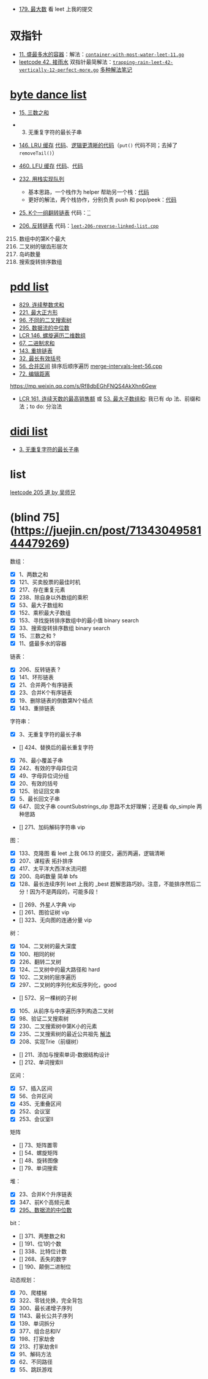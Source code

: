 
- [179. 最大数](https://leetcode.cn/problems/largest-number/) 看 leet 上我的提交


# 双指针

- [11. 盛最多水的容器](https://leetcode.cn/problems/container-with-most-water/)：解法：[`container-with-most-water-leet-11.go`](code/container-with-most-water-leet-11.go)
- [leetcode 42. 接雨水](https://leetcode.cn/problems/trapping-rain-water/) 双指针最简解法：[`trapping-rain-leet-42-vertically-12-perfect-more.go`](monotonic-stack-queue/code/trapping-rain-leet-42-vertically-12-perfect-more.go) [多种解法笔记](monotonic-stack-queue/leet-42-接雨水多种方法.md)

# [byte dance list](https://mp.weixin.qq.com/s/Mczq-QdgQ7UwFlCika09Vg)

- [15. 三数之和](sliding-window/leet-15-16-三数之和.md)
- 3. 无重复字符的最长子串
- [146. LRU 缓存](https://leetcode.cn/problems/lru-cache) [代码](code/leet-146-lru-cache.cpp)、[逻辑更清晰的代码](code/leet-146-lru-cache-better.cpp)（`put()` 代码不同；去掉了 `removeTail()`）
- [460. LFU 缓存](https://leetcode.cn/problems/lfu-cache) [代码](code/leet-460-lfu-cache.cpp)、[代码](code/leet-460-lfu-cache-sol2.cpp)
- [232. 用栈实现队列](https://leetcode.cn/problems/implement-queue-using-stacks) 
  - 基本思路，一个栈作为 helper 帮助另一个栈：[代码](code/leet-232-queue-by-stacks.cpp)
  - 更好的解法，两个栈协作，分别负责 push 和 pop/peek：[代码](code/leet-232-queue-by-stacks-better.cpp)

- [25. K个一组翻转链表](https://leetcode.cn/problems/reverse-nodes-in-k-group/) 代码：[``]()
- [206. 反转链表](https://leetcode.cn/problems/reverse-linked-list/) 代码：[`leet-206-reverse-linked-list.cpp`](code/leet-206-reverse-linked-list.cpp)
215. 数组中的第K个最大
103. 二叉树的锯齿形层次
200. 岛屿数量
33. 搜索旋转排序数组

# [pdd list](https://mp.weixin.qq.com/s/Mb3D-V_wLPaVqU8fiCWNBw)

- [829. 连续整数求和]()
- [221. 最大正方形]()
- [96. 不同的二叉搜索树]()
- [295. 数据流的中位数](../heap-priority-queue/leet-295-medium-of-stream.md)
- [LCR 146. 螺旋遍历二维数组]()
- [67. 二进制求和]()
- [143. 重排链表]()
- [32. 最长有效括号]()
- [56. 合并区间](https://leetcode.cn/problems/merge-intervals/) 排序后顺序遍历 [merge-intervals-leet-56.cpp](union-find/code/merge-intervals-leet-56.cpp)
- [72. 编辑距离]()

https://mp.weixin.qq.com/s/Rf8dbEGhFNQS4AkXhn6Gew

- [LCR 161. 连续天数的最高销售额](https://leetcode.cn/problems/lian-xu-zi-shu-zu-de-zui-da-he-lcof/) 或 [53. 最大子数组和](https://leetcode.cn/problems/maximum-subarray/): 我已有 dp 法、前缀和法；to do: 分治法

# [didi list](https://mp.weixin.qq.com/s/Mo4Fq0c-Q5e-HsUaY3bq1Q)

- [3. 无重复字符的最长子串](https://leetcode.cn/problems/longest-substring-without-repeating-characters/)

# list

[leetcode 205 道 by 吴师兄](https://mp.weixin.qq.com/s/lEIDrlfOZ5D6GkpP-SFZ6g)





# (blind 75](https://juejin.cn/post/7134304958144479269)

数组：
- [x] 1、两数之和
- [x] 121、买卖股票的最佳时机
- [x] 217、存在重复元素
- [x] 238、除自身以外数组的乘积
- [x] 53、最大子数组和
- [x] 152、乘积最大子数组
- [x] 153、寻找旋转排序数组中的最小值 binary search
- [x] 33、搜索旋转排序数组 binary search
- [x] 15、三数之和 ?
- [x] 11、盛最多水的容器

链表：
- [x] 206、反转链表 ?
- [x] 141、环形链表
- [x] 21、合并两个有序链表 
- [x] 23、合并K个有序链表
- [x] 19、删除链表的倒数第N个结点
- [x] 143、重排链表

字符串：
- [x] 3、无重复字符的最长子串
- [] 424、替换后的最长重复字符
- [x] 76、最小覆盖子串
- [x] 242、有效的字母异位词
- [x] 49、字母异位词分组
- [x] 20、有效的括号
- [x] 125、验证回文串
- [x] 5、最长回文子串
- [x] 647、回文子串 countSubstrings_dp 思路不太好理解；还是看 dp_simple 两种思路
- [] 271、加码解码字符串 vip

图：
- [x] 133、克隆图  看 leet 上我 06.13 的提交，遍历两遍，逻辑清晰
- [x] 207、课程表  拓扑排序
- [x] 417、太平洋大西洋水流问题
- [x] 200、岛屿数量  简单 bfs
- [x] 128、最长连续序列  leet 上我的 _best 题解思路巧妙。注意，不能排序然后二分！因为不是两段的，可能多段！
- [] 269、外星人字典 vip
- [] 261、图验证树 vip
- [] 323、无向图的连通分量 vip

树：
- [x] 104、二叉树的最大深度
- [x] 100、相同的树
- [x] 226、翻转二叉树
- [x] 124、二叉树中的最大路径和 hard
- [x] 102、二叉树的层序遍历
- [x] 297、二叉树的序列化和反序列化，good
- [] 572、另一棵树的子树
- [x] 105、从前序与中序遍历序列构造二叉树
- [x] 98、验证二叉搜索树
- [x] 230、二叉搜索树中第K小的元素
- [x] 235、二叉搜索树的最近公共祖先 [解法](../tree/leet-235-BST最近公共祖先.md)
- [x] 208、实现Trie（前缀树）
- [] 211、添加与搜索单词-数据结构设计
- [] 212、单词搜索II

区间：
- [x] 57、插入区间
- [x] 56、合并区间
- [x] 435、无重叠区间
- [x] 252、会议室
- [x] 253、会议室II

矩阵
- [] 73、矩阵置零
- [] 54、螺旋矩阵
- [] 48、旋转图像
- [] 79、单词搜索

堆：
- [x] 23、合并K个升序链表
- [x] 347、前K个高频元素
- [x] [295、数据流的中位数](../heap-priority-queue/leet-295-medium-of-stream.md)

bit：
- [] 371、两整数之和
- [] 191、位1的个数
- [] 338、比特位计数
- [] 268、丢失的数字
- [] 190、颠倒二进制位

动态规划：
- [x] 70、爬楼梯
- [x] 322、零钱兑换，完全背包
- [x] 300、最长递增子序列
- [x] 1143、最长公共子序列
- [x] 139、单词拆分
- [x] 377、组合总和IV
- [x] 198、打家劫舍
- [x] 213、打家劫舍II
- [x] 91、解码方法
- [x] 62、不同路径
- [x] 55、跳跃游戏
